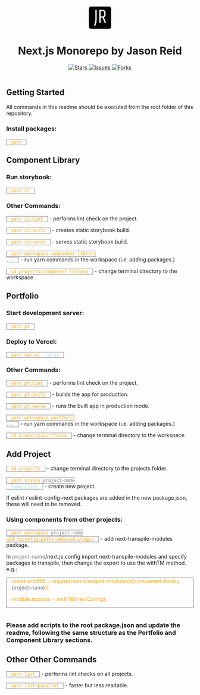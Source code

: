 <!--
    For better readability, use markdown preview.
    Windows VS Code: Ctrl + Shift + V
    Windows Atom: Ctrl + Shift + M
-->

<p align="center">
  <a href="https://jasonreid.dev">
    <img alt="jasonreid.dev logo" src="./images/icon.png" width="60" />
  </a>
</p>
<h1 align="center">
  Next.js Monorepo by Jason Reid
</h1>
<div align="center">
  <a href="https://github.com/jasonreiddev/nextjs/stargazers">
    <img src="https://img.shields.io/github/stars/jasonreiddev/nextjs" alt="Stars">
  </a>
  <a href="https://github.com/jasonreiddev/nextjs/issues">
    <img src="https://img.shields.io/github/issues/jasonreiddev/nextjs" alt="Issues">
  </a>
  <a href="https://github.com/jasonreiddev/nextjs/network/members">
    <img src="https://img.shields.io/github/forks/jasonreiddev/nextjs" alt="Forks">
  </a>
  </div>
<br>

## Getting Started

All commands in this readme should be executed from the root folder of this repository.

### Install packages:

`yarn`

## Component Library

### Run storybook:

`yarn cl`

### Other Commands:

`yarn cl:lint` - performs lint check on the project.

`yarn cl:build` - creates static storybook build.

`yarn cl:serve` - serves static storybook build.

<code>yarn workspace component-library <span title="placeholder">...</span></code> - run yarn commands in the workspace (i.e. adding packages.)

`cd projects/component-library` - change terminal directory to the workspace.

## Portfolio

### Start development server:

`yarn pf`

### Deploy to Vercel:

<code>yarn vercel <span title="optional">--prod</span></code>

### Other Commands:

`yarn pf:lint` - performs lint check on the project.

`yarn pf:build` - builds the app for production.

`yarn pf:serve` - runs the built app in production mode.

<code>yarn workspace portfolio <span title="placeholder">...</span></code> - run yarn commands in the workspace (i.e. adding packages.)

`cd projects/portfolio` - change terminal directory to the workspace.

## Add Project

`cd projects` - change terminal directory to the projects folder.

<code>yarn create <span title="placeholder">project-name</span> <span title="optional">--typescript</span></code> - create new project.

If eslint / eslint-config-next packages are added in the new package.json, these will need to be removed.

### Using components from other projects:

<code>yarn workspace <span title="placeholder">project-name</span> add tsconfig-paths-webpack-plugin</code> - add next-transpile-modules package.

In <span title="placeholder">project-name</span>/next.js.config import next-transpile-modules and specify packages to transpile, then change the export to use the withTM method. e.g.:

<div class="codeblock">
const withTM = require(next-transpile-modules)([component-library<span title="optional">, <span title="placeholder">project-name</span></span>]);

module.exports = withTM(nextConfig);

</div>

### Please add scripts to the root package.json and update the readme, following the same structure as the Portfolio and Component Library sections.

## Other Other Commands

`yarn lint` - performs lint checks on all projects.

`yarn lint-parallel` - faster but less readable.

<br/>

 <style>
   The current markdown viewer doesn't allow styles to render
    <!--
    a:hover {
        text-decoration: none;
    }
    code, .codeblock {
        color: orange;
        border: 1px solid grey;
        padding: 0 1em;
    }
    .codeblock {
        display: inline-block;
        margin-bottom: 1em;
    }
    span[title="placeholder"] {
        color: grey;  
    }
    span[title="optional"] {
        color: lightblue;  
        text-decoration: underline;
    }
    -->
</style>
